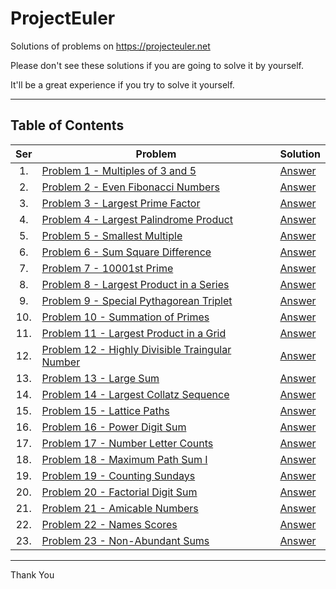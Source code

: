 # ProjectEuler

Solutions of problems on https://projecteuler.net

Please don't see these solutions if you are going to solve it by yourself.

It'll be a great experience if you try to solve it yourself.

---

## Table of Contents

| Ser | Problem | Solution |
|:---:|---------|----------|
| 1. | [Problem 1 - Multiples of 3 and 5](https://projecteuler.net/problem=1) | [Answer](Problem-0001-Multiples-of-3-or-5.py) |
| 2. | [Problem 2 - Even Fibonacci Numbers](https://projecteuler.net/problem=2) | [Answer](Problem-0002-Even-Fibonacci-Numbers.py) |
| 3. | [Problem 3 - Largest Prime Factor](https://projecteuler.net/problem=3) | [Answer](Problem-0003-Largest-Prime-Factor.py) |
| 4. | [Problem 4 - Largest Palindrome Product](https://projecteuler.net/problem=4) | [Answer](Problem-0004-Largest-Palindrome-Product.py) |
| 5. | [Problem 5 - Smallest Multiple](https://projecteuler.net/problem=5) | [Answer](Problem-0005-Smallest-Multiple.py) |
| 6. | [Problem 6 - Sum Square Difference](https://projecteuler.net/problem=6) | [Answer](Problem-0006-Sum-Square-Difference.py) |
| 7. | [Problem 7 - 10001st Prime](https://projecteuler.net/problem=7) | [Answer](Problem-0007-10001st-Prime.py) |
| 8. | [Problem 8 - Largest Product in a Series](https://projecteuler.net/problem=8) | [Answer](Problem-0008-Largest-Product-in-a-Series.py) |
| 9. | [Problem 9 - Special Pythagorean Triplet](https://projecteuler.net/problem=9) | [Answer](Problem-0009-Special-Pythagorean-Triplet.py) |
| 10. | [Problem 10 - Summation of Primes](https://projecteuler.net/problem=10) | [Answer](Problem-0010-Summation-of-Primes.py) |
| 11. | [Problem 11 - Largest Product in a Grid](https://projecteuler.net/problem=11) | [Answer](Problem-0011-Largest-Product-in-a-Grid.py) |
| 12. | [Problem 12 - Highly Divisible Traingular Number](https://projecteuler.net/problem=12) | [Answer](Problem-0012-Highly-Divisible-Traingular-Number.py) |
| 13. | [Problem 13 - Large Sum](https://projecteuler.net/problem=13) | [Answer](Problem-0013-Large-Sum.py) |
| 14. | [Problem 14 - Largest Collatz Sequence](https://projecteuler.net/problem=14) | [Answer](Problem-0014-Largest-Collatz-Sequence.py) |
| 15. | [Problem 15 - Lattice Paths](https://projecteuler.net/problem=15) | [Answer](Problem-0015-Lattice-Paths.py) |
| 16. | [Problem 16 - Power Digit Sum](https://projecteuler.net/problem=16) | [Answer](Problem-016-Power-Digit-Sum.py) |
| 17. | [Problem 17 - Number Letter Counts](https://projecteuler.net/problem=17) | [Answer](Problem-0017-Number-Letter-Counts.py) |
| 18. | [Problem 18 - Maximum Path Sum I](https://projecteuler.net/problem=18) | [Answer](Problem-0018-Maximum-Path-Sum-I.py) |
| 19. | [Problem 19 - Counting Sundays](https://projecteuler.net/problem=19) | [Answer](Problem-0019-Counting-Sundays.py) |
| 20. | [Problem 20 - Factorial Digit Sum](https://projecteuler.net/problem=20) | [Answer](Problem-0020-Factorial-Digit-Sum.py) |
| 21. | [Problem 21 - Amicable Numbers](https://projecteuler.net/problem=21) | [Answer](Problem-0021-Amicable-Numbers.py) |
| 22. | [Problem 22 - Names Scores](https://projecteuler.net/problem=22) | [Answer](Problem-0022-Names-Scores.py) |
| 23. | [Problem 23 - Non-Abundant Sums](https://projecteuler.net/problem=23) | [Answer](Problem-0023-Non-Abundant-Sums.py) |

---

Thank You
